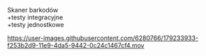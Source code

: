 Skaner barkodów<br />
+testy integracyjne<br />
+testy jednostkowe<br />


https://user-images.githubusercontent.com/6280766/179233933-f253b2d9-11e9-4da5-9442-0c24c1467cf4.mov

